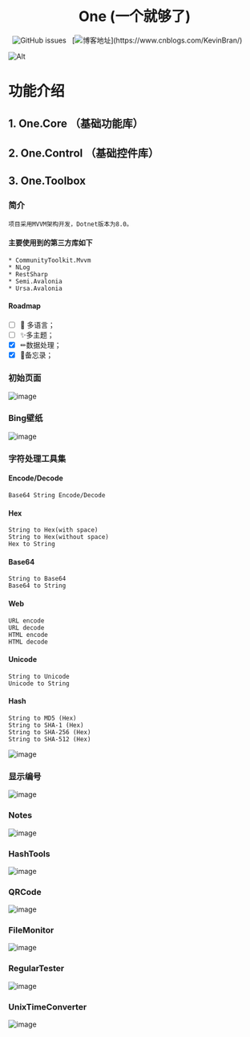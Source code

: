 <div align="center">

# One (一个就够了)

</div>

&nbsp; ![GitHub issues](https://img.shields.io/github/issues/KleinPan/Avalonia.One.Toolbox)
&nbsp; [![博客地址](https://img.shields.io/badge/cnblogs-Link-brightgreen")](https://www.cnblogs.com/KevinBran/)


<!--
  ## Nuget Links
  
  | [One.Core](https://www.nuget.org/packages/One.Core/)  | [One.Control](https://www.nuget.org/packages/One.Control/) 
  | ------------- | ------------- 
  
-->

![Alt](https://repobeats.axiom.co/api/embed/4fb7dc32557eadd8782eafb3e3f4564a73996dd1.svg "Repobeats analytics image")

# 功能介绍
## 1. One.Core （基础功能库）

## 2. One.Control （基础控件库）

## 3. One.Toolbox

### 简介

    项目采用MVVM架构开发，Dotnet版本为8.0。

#### 主要使用到的第三方库如下
    * CommunityToolkit.Mvvm
    * NLog
    * RestSharp
    * Semi.Avalonia 
    * Ursa.Avalonia 

#### Roadmap
- [ ] 🏁 多语言；
- [ ] ✨多主题；
- [x] ✏数据处理；
- [x] 📔备忘录；

### 初始页面
![image](https://github.com/KleinPan/Avalonia.One.Toolbox/blob/master/docs/Dashboard.png?raw=true)

### Bing壁纸
![image](https://github.com/KleinPan/Avalonia.One.Toolbox/blob/master/docs/BingImage.png?raw=true)

### 字符处理工具集
#### Encode/Decode
    Base64 String Encode/Decode
#### Hex
    String to Hex(with space)
    String to Hex(without space)
    Hex to String
#### Base64
    String to Base64
    Base64 to String
#### Web
    URL encode
    URL decode
    HTML encode
    HTML decode

#### Unicode
    String to Unicode
    Unicode to String

#### Hash
    String to MD5 (Hex)
    String to SHA-1 (Hex)
    String to SHA-256 (Hex)
    String to SHA-512 (Hex)

![image](https://github.com/KleinPan/Avalonia.One.Toolbox/blob/master/docs/DataProcess.png)

### 显示编号
![image](https://github.com/KleinPan/Avalonia.One.Toolbox/blob/master/docs/ShowIndex.png?raw=true)

### Notes
![image](https://github.com/KleinPan/Avalonia.One.Toolbox/blob/master/docs/Notes.png?raw=true)

### HashTools
![image](https://github.com/KleinPan/Avalonia.One.Toolbox/blob/master/docs/HashTools.png?raw=true)

### QRCode
![image](https://github.com/KleinPan/Avalonia.One.Toolbox/blob/master/docs/QRCode.png?raw=true)

### FileMonitor
![image](https://github.com/KleinPan/Avalonia.One.Toolbox/blob/master/docs/FileMonitor.png?raw=true)

### RegularTester
![image](https://github.com/KleinPan/Avalonia.One.Toolbox/blob/master/docs/RegularTester.png?raw=true)

### UnixTimeConverter
![image](https://github.com/KleinPan/Avalonia.One.Toolbox/blob/master/docs/UnixTimeConverter.png?raw=true)

